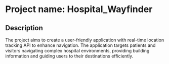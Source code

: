 # Project name: Hospital_Wayfinder

## Description
The project aims to create a user-friendly application with real-time location tracking API to enhance navigation. The application targets patients and visitors navigating complex hospital environments, providing building information and guiding users to their destinations efficiently. 
